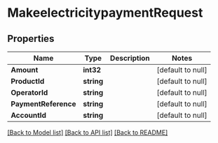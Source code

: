 # MakeelectricitypaymentRequest

## Properties
Name | Type | Description | Notes
------------ | ------------- | ------------- | -------------
**Amount** | **int32** |  | [default to null]
**ProductId** | **string** |  | [default to null]
**OperatorId** | **string** |  | [default to null]
**PaymentReference** | **string** |  | [default to null]
**AccountId** | **string** |  | [default to null]

[[Back to Model list]](../README.md#documentation-for-models) [[Back to API list]](../README.md#documentation-for-api-endpoints) [[Back to README]](../README.md)

